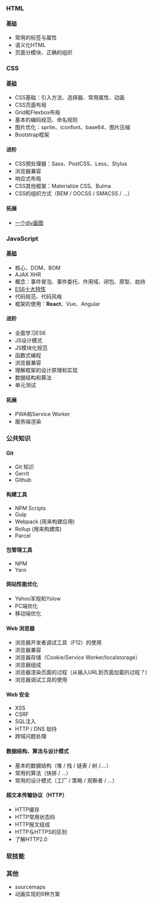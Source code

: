 ### HTML

#### [基础](curated-tutorial/basic-html.md)

+ 常用的标签与属性
+ 语义化HTML
+ 页面分模块、正确的组织

### CSS

#### [基础](curated-tutorial/basic-css.md)

+ CSS基础：引入方法、选择器、常用属性、动画
+ CSS页面布局
+ Grid和Flexbox布局
+ 基本的编码规范、命名规则
+ 图片优化：sprite、iconfont、base64、图片压缩
+ Bootstrap框架

#### 进阶

+ CSS预处理器：Sass、PostCSS、Less、Stylus
+ 浏览器兼容
+ 响应式布局
+ CSS其他框架：Materialize CSS、Bulma
+ CSS的组织方式（BEM / OOCSS / SMACSS / ...）

#### 拓展

+ [一个div画图](https://a.singlediv.com/)

### JavaScript

#### [基础](curated-tutorial/basic-javascript.md)

+ 核心、DOM、BOM
+ AJAX XHR
+ 概念：事件冒泡、事件委托、作用域、闭包、原型、劫持
+ [ES6十大特性](http://www.alloyteam.com/2016/03/es6-front-end-developers-will-have-to-know-the-top-ten-properties/)
+ 代码规范、代码风格
+ 框架的使用：**React**、Vue、Angular

#### 进阶

+ 全面学习ES6
+ JS设计模式
+ JS模块化规范
+ 函数式编程
+ 浏览器兼容
+ 理解框架的设计原理和实现
+ 数据结构和算法
+ 单元测试

#### 拓展

+ PWA和Service Worker
+ 服务端渲染

### 公共知识

#### Git

+ Git 知识
+ Gerrit
+ Github

#### 构建工具

+ NPM Scripts
+ Gulp
+ Webpack (用来构建应用)
+ Rollup (用来构建库)
+ Parcel
    
#### 包管理工具

+ NPM
+ Yarn
    
#### 网站性能优化

+ Yahoo军规和Yslow
+ PC端优化
+ 移动端优化

#### Web 浏览器

+ 浏览器开发者调试工具（F12）的使用
+ 浏览器兼容
+ 浏览器存储（Cookie/Service Worker/localstorage）
+ 浏览器组成
+ 浏览器渲染页面的过程（从输入URL到页面加载的过程？)
+ 浏览器调试工具的使用

#### Web 安全

+ XSS
+ CSRF
+ SQL注入
+ HTTP / DNS 劫持
+ 跨域问题处理

#### 数据结构、算法与设计模式
+ 基本的数据结构（堆 / 栈 / 链表 / 树 /....）
+ 常用的算法（快排 / ...）
+ 常用的设计模式（工厂 / 策略 / 观察者 / ...）

#### 超文本传输协议（HTTP）

+ HTTP缓存
+ HTTP常用状态码
+ HTTP报文组成
+ HTTP与HTTPS的区别
+ 了解HTTP2.0

### 软技能

### 其他

+ sourcemaps
+ 动画实现的6种方案
